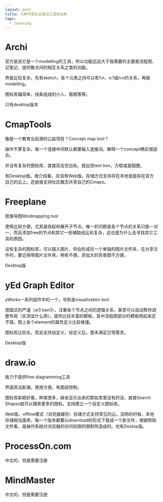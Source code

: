 ```yaml
---
layout: post
title: 几种可视化记笔记工具的比较
tags:
  - learning
---
```


# Archi

官方是说它是一个modelling的工具，所以功能远远大于我需要的主要是流程图、记笔记、提供散点间的相互关系之类的功能。

界面比较复杂，先有sketch，各个元素之间可以有1:n、n:1或n:n的关系，再做modelling。

图标库偏简单，线条组成的小人、框框等等。

只有desktop版本

# CmapTools

像是一个教育业起源的公益项目？Concept map tool？

操作不算复杂，每一个连接中间默认都要输入连接词。解释一个concept确实很适合。

并没有复杂的图标库，直接双击空白处，就出现text box，方框或是圆圈。

有Desktop版，按介绍看，应该有Web版。存储方式支持存在本地或是存在官方自己的云上。还直接支持社区概念共享自己的Cmaps。

# Freeplane

思维导图Mindmapping tool

使用比较方便。尤其是收起和展开子节点。唯一的问题是各个节点的关系只能一对一，而且添加free的节点和其它一些辅助线比较复杂，这也是为什么去寻找其它工具的原因。

没有复杂的图标库，可以插入图片，但会形成另一个单独的图片文件夹，在分享文件时，要记得带图片文件夹，稍有不便。添加大的背景图不方便。

Desktop版

# yEd Graph Editor

yWorks一系列组件中的一个，号称是visualization tool.

德国式的严谨（ai3 ban3），注重各个节点之间的逻辑关系，甚至可以自动帮你调整布局（实测没什么用）。提供比较丰富的模板，其中流程图部分的模板用起来还不错。图上各个element的属性定义比较难懂。

图标库比较全，而且支持自定义，经定义后，基本满足日常需求。

Desktop版

# draw.io

致力于提供free diagramming工具

界面简洁新潮，使用方便。有图层控制。

图标库新颖好看，种类很多，缺省显示出来的那些库里没有的话，直接Search Shapes就可以搜索更多的图标。支持建立一个自定义图标库。

Web版，offline模式（浏览器缓存）存储方式支持常见的云。没网的时候，本地存储相当蛋疼，每一个版本都要以download的形式下载成一个新文件，根据帮助文件看，是操作系统对浏览器的访问权限的限制所造成的。也有Destop版。

# ProcessOn.com

中文的，但是需要注册

# MindMaster

中文的，但是需要注册